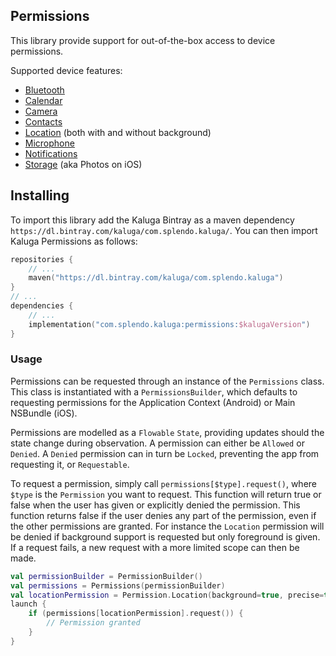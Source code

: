 ## Permissions

This library provide support for out-of-the-box access to device permissions.

Supported device features:
 - [Bluetooth](#bluetoothPermission)
 - [Calendar](#calendarPermission)
 - [Camera](#cameraPermission)
 - [Contacts](#contactsPermission)
 - [Location](#locationPermission) (both with and without background)
 - [Microphone](#microphonePermission)
 - [Notifications](#notificationsPermission)
 - [Storage](#storagePermission) (aka Photos on iOS)

 ## Installing
 To import this library add the Kaluga Bintray as a maven dependency `https://dl.bintray.com/kaluga/com.splendo.kaluga/`. You can then import Kaluga Permissions as follows:

 ```kotlin
 repositories {
     // ...
     maven("https://dl.bintray.com/kaluga/com.splendo.kaluga")
 }
 // ...
 dependencies {
     // ...
     implementation("com.splendo.kaluga:permissions:$kalugaVersion")
 }
 ```

### Usage
Permissions can be requested through an instance of the `Permissions` class. This class is instantiated with a `PermissionsBuilder`, which defaults to requesting permissions for the Application Context (Android) or Main NSBundle (iOS).

Permissions are modelled as a `Flowable` `State`, providing updates should the state change during observation. A permission can either be `Allowed` or `Denied`. A `Denied` permission can in turn be `Locked`, preventing the app from requesting it, or `Requestable`.

To request a permission, simply call `permissions[$type].request()`, where `$type` is the `Permission` you want to request.
This function will return true or false when the user has given or explicitly denied the permission.
This function returns false if the user denies any part of the permission, even if the other permissions are granted.
For instance the `Location` permission will be denied if background support is requested but only foreground is given.
If a request fails, a new request with a more limited scope can then be made.

```kotlin
val permissionBuilder = PermissionBuilder()
val permissions = Permissions(permissionBuilder)
val locationPermission = Permission.Location(background=true, precise=true)
launch {
    if (permissions[locationPermission].request()) {
        // Permission granted
    }
}
```